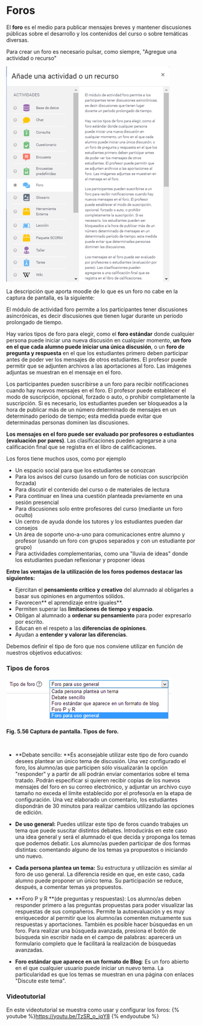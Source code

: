 
# Foros

El **foro** es el medio para publicar mensajes breves y mantener discusiones públicas sobre el desarrollo y los contenidos del curso o sobre temáticas diversas.

Para crear un foro es necesario pulsar, como siempre, "Agregue una actividad o recurso"

![](/assets/foro.PNG)

La descripción que aporta moodle de lo que es un foro no cabe en la captura de pantalla, es la siguiente:

El módulo de actividad foro permite a los participantes tener discusiones asincrónicas, es decir discusiones que tienen lugar durante un período prolongado de tiempo.

Hay varios tipos de foro para elegir, como el **foro estándar** donde cualquier persona puede iniciar una nueva discusión en cualquier momento, **un foro en el que cada alumno puede iniciar una única discusión**, o un **foro de pregunta y respuesta** en el que los estudiantes primero deben participar antes de poder ver los mensajes de otros estudiantes. El profesor puede permitir que se adjunten archivos a las aportaciones al foro. Las imágenes adjuntas se muestran en el mensaje en el foro.

Los participantes pueden suscribirse a un foro para recibir notificaciones cuando hay nuevos mensajes en el foro. El profesor puede establecer el modo de suscripción, opcional, forzado o auto, o prohibir completamente la suscripción. Si es necesario, los estudiantes pueden ser bloqueados a la hora de publicar más de un número determinado de mensajes en un determinado período de tiempo; esta medida puede evitar que determinadas personas dominen las discusiones.

**Los mensajes en el foro puede ser evaluado por profesores o estudiantes (evaluación por pares)**. Las clasificaciones pueden agregarse a una calificación final que se registra en el libro de calificaciones.

Los foros tiene muchos usos, como por ejemplo

- Un espacio social para que los estudiantes se conozcan
- Para los avisos del curso (usando un foro de noticias con suscripción forzada)
- Para discutir el contenido del curso o de materiales de lectura
- Para continuar en línea una cuestión planteada previamente en una sesión presencial
- Para discusiones solo entre profesores del curso (mediante un foro oculto)
- Un centro de ayuda donde los tutores y los estudiantes pueden dar consejos
- Un área de soporte uno-a-uno para comunicaciones entre alumno y profesor (usando un foro con grupos separados y con un estudiante por grupo)
- Para actividades complementarias, como una "lluvia de ideas" donde los estudiantes puedan reflexionar y proponer ideas

**Entre las ventajas de la utilización de los foros podemos destacar las siguientes:**

- Ejercitan el **pensamiento crítico** **y creativo** del alumnado al obligarles a basar sus opiniones en argumentos sólidos.
- Favorecen** el aprendizaje entre iguales**.
- Permiten superar las **limitaciones de tiempo y espacio**.
- Obligan al alumnado a **ordenar su pensamiento** para poder expresarlo por escrito.
- Educan en el respeto a las **diferencias de opiniones**.
- Ayudan a **entender y valorar las diferencias**.


Debemos definir el tipo de foro que nos conviene utilizar en función de nuestros objetivos educativos:

### Tipos de foros

![](https://raw.githubusercontent.com/catedu/curso-moodle/master/img/foros-tipos_de_foro.png)

**Fig. 5.56 Captura de pantalla. Tipos de foro.**

 

- **Debate sencillo: **Es aconsejable utilizar este tipo de foro cuando desees plantear un único tema de discusión. Una vez configurado el foro, los alumno/as que participen sólo visualizarán la opción "responder" y a partir de allí podrán enviar comentarios sobre el tema tratado. Podrán especificar si quieren recibir copias de los nuevos mensajes del foro en su correo electrónico, y adjuntar un archivo cuyo tamaño no exceda el límite establecido por el profesor/a en la etapa de configuración. Una vez elaborado un comentario, los estudiantes dispondrán de 30 minutos para realizar cambios utilizando las opciones de edición.

- **De uso general:** Puedes utilizar este tipo de foros cuando trabajes un tema que puede suscitar distintos debates. Introducirás en este caso una idea general y será el alumnado el que decida y proponga los temas que podemos debatir. Los alumno/as pueden participar de dos formas distintas: comentando alguno de los temas ya propuestos o iniciando uno nuevo.

- **Cada persona plantea un tema:** Su estructura y utilización es similar al foro de uso general. La diferencia reside en que, en este caso, cada alumno puede proponer un único tema. Su participación se reduce, después, a comentar temas ya propuestos.

- **Foro P y R **(de preguntas y respuestas): Los alumno/as deben responder primero a las preguntas propuestas para poder visualizar las respuestas de sus compañeros. Permite la autoevaluación y es muy enriquecedor al permitir que los alumno/as comenten mutuamente sus respuestas y aportaciones. También es posible hacer búsquedas en un foro. Para realizar una búsqueda avanzada, presiona el botón de búsqueda sin escribir nada en el campo de palabras: aparecerá un formulario completo que le facilitará la realización de búsquedas avanzadas.
- **Foro estándar que aparece en un formato de Blog**: Es un foro abierto en el que cualquier usuario puede iniciar un nuevo tema. La particularidad es que los temas se muestran en una página con enlaces "Discute este tema".


### Videotutorial

En este videotutorial se muestra como usar y configurar los foros:
{% youtube %}https://youtu.be/TzSR_o_jqY8 {% endyoutube %}


